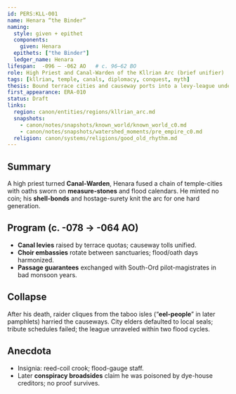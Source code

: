 ```yaml
---
id: PERS:KLL-001
name: Henara “the Binder”
naming:
  style: given + epithet
  components:
    given: Henara
  epithets: ["the Binder"]
  ledger_name: Henara
lifespan:  -096 – -062 AO   # c. 96–62 BO
role: High Priest and Canal-Warden of the Kllrian Arc (brief unifier)
tags: [kllrian, temple, canals, diplomacy, conquest, myth]
thesis: Bound terrace cities and causeway ports into a levy-league under temple seals; unity crumbled after his death amid “eel-people” raids.
first_appearance: ERA-010
status: Draft
links:
  region: canon/entities/regions/kllrian_arc.md
  snapshots:
    - canon/notes/snapshots/known_world/known_world_c0.md
    - canon/notes/snapshots/watershed_moments/pre_empire_c0.md
  religion: canon/systems/religions/good_old_rhythm.md
---
```


## Summary
A high priest turned **Canal-Warden**, Henara fused a chain of temple-cities with oaths sworn on **measure-stones** and flood calendars. He minted no coin; his **shell-bonds** and hostage-surety knit the arc for one hard generation.

## Program (c. -078 → -064 AO)
- **Canal levies** raised by terrace quotas; causeway tolls unified.  
- **Choir embassies** rotate between sanctuaries; flood/oath days harmonized.  
- **Passage guarantees** exchanged with South-Ord pilot-magistrates in bad monsoon years.

## Collapse
After his death, raider cliques from the taboo isles (“**eel-people**” in later pamphlets) harried the causeways. City elders defaulted to local seals; tribute schedules failed; the league unraveled within two flood cycles.

## Anecdota
- Insignia: reed-coil crook; flood-gauge staff.  
- Later **conspiracy broadsides** claim he was poisoned by dye-house creditors; no proof survives.

